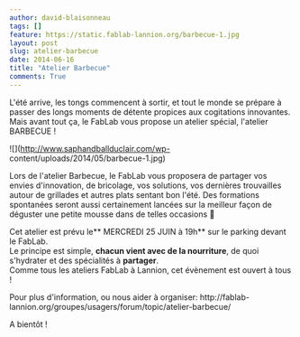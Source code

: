 ```yaml
---
author: david-blaisonneau
tags: []
feature: https://static.fablab-lannion.org/barbecue-1.jpg
layout: post
slug: atelier-barbecue
date: 2014-06-16
title: "Atelier Barbecue"
comments: True
---
```

L'été arrive, les tongs commencent à sortir, et tout le monde se prépare à
passer des longs moments de détente propices aux cogitations innovantes. Mais
avant tout ça, le FabLab vous propose un atelier spécial, l'atelier BARBECUE !

![](http://www.saphandballduclair.com/wp-
content/uploads/2014/05/barbecue-1.jpg)

Lors de l'atelier Barbecue, le FabLab vous proposera de partager vos envies
d'innovation, de bricolage, vos solutions, vos dernières trouvailles autour de
grillades et autres plats sentant bon l'été. Des formations spontanées seront
aussi certainement lancées sur la meilleur façon de déguster une petite mousse
dans de telles occasions 🙂

Cet atelier est prévu le** MERCREDI 25 JUIN à 19h** sur le parking devant le
FabLab.  
Le principe est simple, **chacun vient avec de la nourriture**, de quoi
s'hydrater et des spécialités à **partager**.  
Comme tous les ateliers FabLab à Lannion, cet évènement est ouvert à tous !

Pour plus d'information, ou nous aider à organiser: http://fablab-
lannion.org/groupes/usagers/forum/topic/atelier-barbecue/

A bientôt !


